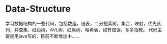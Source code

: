 # Data-Structure
学习数据结构的一些代码，包括数组，链表，二分搜索树，集合，映射，优先队列，并查集，线段树，AVL树，红黑树，哈希表，如有错误，多多指教。
代码主要是用java写的，目前不断增加中......
